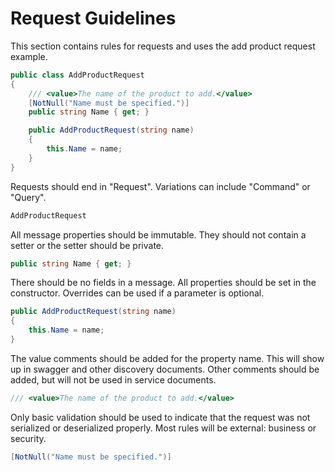# Request Guidelines

This section contains rules for requests and uses the 
add product request example.

```csharp
public class AddProductRequest
{
    /// <value>The name of the product to add.</value>
    [NotNull("Name must be specified.")]
    public string Name { get; }

    public AddProductRequest(string name)
    {
        this.Name = name;
    }
}
```

Requests should end in "Request".  Variations can include "Command" or "Query".
```csharp
AddProductRequest
```

All message properties should be immutable.  They should not contain a
setter or the setter should be private.
```csharp
public string Name { get; }
```
There should be no fields in a message.
All properties should be set in the constructor.  Overrides can be used if a parameter is optional.
```csharp
public AddProductRequest(string name)
{
    this.Name = name;
}
```
The value comments should be added for the property name.  This will show up in swagger and other discovery documents.
Other comments should be added, but will not be used in service documents.
```csharp
/// <value>The name of the product to add.</value>
```
Only basic validation should be used to indicate that the request was not serialized or deserialized properly. Most rules will be
external: business or security.
```csharp
[NotNull("Name must be specified.")]
```
